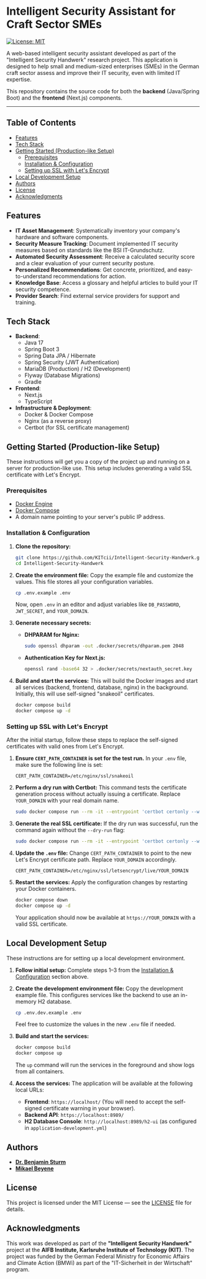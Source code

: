 # Intelligent Security Assistant for Craft Sector SMEs

[![License: MIT](https://img.shields.io/badge/License-MIT-yellow.svg)](https://opensource.org/licenses/MIT)

A web-based intelligent security assistant developed as part of the "Intelligent Security Handwerk" research project. This application is designed to help small and medium-sized enterprises (SMEs) in the German craft sector assess and improve their IT security, even with limited IT expertise.

This repository contains the source code for both the **backend** (Java/Spring Boot) and the **frontend** (Next.js) components.

---

## Table of Contents

- [Features](#features)
- [Tech Stack](#tech-stack)
- [Getting Started (Production-like Setup)](#getting-started-production-like-setup)
  - [Prerequisites](#prerequisites)
  - [Installation & Configuration](#installation--configuration)
  - [Setting up SSL with Let's Encrypt](#setting-up-ssl-with-lets-encrypt)
- [Local Development Setup](#local-development-setup)
- [Authors](#authors)
- [License](#license)
- [Acknowledgments](#acknowledgments)

## Features

- **IT Asset Management**: Systematically inventory your company's hardware and software components.
- **Security Measure Tracking**: Document implemented IT security measures based on standards like the BSI IT-Grundschutz.
- **Automated Security Assessment**: Receive a calculated security score and a clear evaluation of your current security posture.
- **Personalized Recommendations**: Get concrete, prioritized, and easy-to-understand recommendations for action.
- **Knowledge Base**: Access a glossary and helpful articles to build your IT security competence.
- **Provider Search**: Find external service providers for support and training.

## Tech Stack

- **Backend**:
  - Java 17
  - Spring Boot 3
  - Spring Data JPA / Hibernate
  - Spring Security (JWT Authentication)
  - MariaDB (Production) / H2 (Development)
  - Flyway (Database Migrations)
  - Gradle
- **Frontend**:
  - Next.js
  - TypeScript
- **Infrastructure & Deployment**:
  - Docker & Docker Compose
  - Nginx (as a reverse proxy)
  - Certbot (for SSL certificate management)

## Getting Started (Production-like Setup)

These instructions will get you a copy of the project up and running on a server for production-like use. This setup includes generating a valid SSL certificate with Let's Encrypt.

### Prerequisites

- [Docker Engine](https://docs.docker.com/engine/install/)
- [Docker Compose](https://docs.docker.com/compose/install/)
- A domain name pointing to your server's public IP address.

### Installation & Configuration

1.  **Clone the repository:**
    ```bash
    git clone https://github.com/KITcii/Intelligent-Security-Handwerk.git
    cd Intelligent-Security-Handwerk
    ```

2.  **Create the environment file:**
    Copy the example file and customize the values. This file stores all your configuration variables.
    ```bash
    cp .env.example .env
    ```
    Now, open `.env` in an editor and adjust variables like `DB_PASSWORD`, `JWT_SECRET`, and `YOUR_DOMAIN`.

3.  **Generate necessary secrets:**
    -   **DHPARAM for Nginx:**
        ```bash
        sudo openssl dhparam -out .docker/secrets/dhparam.pem 2048
        ```
    -   **Authentication Key for Next.js:**
        ```bash
        openssl rand -base64 32 > .docker/secrets/nextauth_secret.key
        ```

4.  **Build and start the services:**
    This will build the Docker images and start all services (backend, frontend, database, nginx) in the background. Initially, this will use self-signed "snakeoil" certificates.
    ```bash
    docker compose build
    docker compose up -d
    ```

### Setting up SSL with Let's Encrypt

After the initial startup, follow these steps to replace the self-signed certificates with valid ones from Let's Encrypt.

1.  **Ensure `CERT_PATH_CONTAINER` is set for the test run.**
    In your `.env` file, make sure the following line is set:
    ```
    CERT_PATH_CONTAINER=/etc/nginx/ssl/snakeoil
    ```

2.  **Perform a dry run with Certbot:**
    This command tests the certificate generation process without actually issuing a certificate. Replace `YOUR_DOMAIN` with your real domain name.
    ```bash
    sudo docker compose run --rm -it --entrypoint 'certbot certonly --webroot --webroot-path /var/www/certbot --post-hook /etc/letsencrypt/renewal-hooks/deploy/update_permissions.sh --dry-run -v -d YOUR_DOMAIN' certbot
    ```

3.  **Generate the real SSL certificate:**
    If the dry run was successful, run the command again without the `--dry-run` flag:
    ```bash
    sudo docker compose run --rm -it --entrypoint 'certbot certonly --webroot --webroot-path /var/www/certbot --post-hook /etc/letsencrypt/renewal-hooks/deploy/update_permissions.sh -v -d YOUR_DOMAIN' certbot
    ```

4.  **Update the `.env` file:**
    Change `CERT_PATH_CONTAINER` to point to the new Let's Encrypt certificate path. Replace `YOUR_DOMAIN` accordingly.
    ```
    CERT_PATH_CONTAINER=/etc/nginx/ssl/letsencrypt/live/YOUR_DOMAIN
    ```

5.  **Restart the services:**
    Apply the configuration changes by restarting your Docker containers.
    ```bash
    docker compose down
    docker compose up -d
    ```
    Your application should now be available at `https://YOUR_DOMAIN` with a valid SSL certificate.

## Local Development Setup

These instructions are for setting up a local development environment.

1.  **Follow initial setup:**
    Complete steps 1–3 from the [Installation & Configuration](#installation--configuration) section above.

2.  **Create the development environment file:**
    Copy the development example file. This configures services like the backend to use an in-memory H2 database.
    ```bash
    cp .env.dev.example .env
    ```
    Feel free to customize the values in the new `.env` file if needed.

3.  **Build and start the services:**
    ```bash
    docker compose build
    docker compose up
    ```
    The `up` command will run the services in the foreground and show logs from all containers.

4.  **Access the services:**
    The application will be available at the following local URLs:
    -   **Frontend**: `https://localhost/` (You will need to accept the self-signed certificate warning in your browser).
    -   **Backend API**: `https://localhost:8989/`
    -   **H2 Database Console**: `http://localhost:8989/h2-ui` (as configured in `application-development.yml`)

## Authors

- [**Dr. Benjamin Sturm**](https://github.com/BenjaminSturm)
- [**Mikael Beyene**](https://github.com/mbe24)

## License

This project is licensed under the MIT License — see the [LICENSE](LICENSE) file for details.

## Acknowledgments

This work was developed as part of the **"Intelligent Security Handwerk"** project at the **AIFB Institute, Karlsruhe Institute of Technology (KIT)**. The project was funded by the German Federal Ministry for Economic Affairs and Climate Action (BMWi) as part of the "IT-Sicherheit in der Wirtschaft" program.
